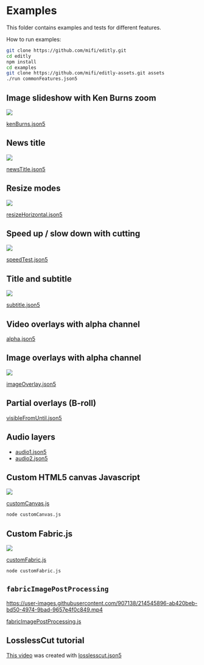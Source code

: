 # Examples

This folder contains examples and tests for different features.

How to run examples:

```bash
git clone https://github.com/mifi/editly.git
cd editly
npm install
cd examples
git clone https://github.com/mifi/editly-assets.git assets
./run commonFeatures.json5
```

## Image slideshow with Ken Burns zoom

![](https://github.com/mifi/gifs/raw/master/kenburns.gif)

[kenBurns.json5](https://github.com/mifi/editly/blob/master/examples/kenBurns.json5)

## News title

![](https://github.com/mifi/gifs/raw/master/newsTitle.gif)

[newsTitle.json5](https://github.com/mifi/editly/blob/master/examples/newsTitle.json5)

## Resize modes

![](https://github.com/mifi/gifs/raw/master/resizeHorizontal.gif)

[resizeHorizontal.json5](https://github.com/mifi/editly/blob/master/examples/resizeHorizontal.json5)

## Speed up / slow down with cutting

![](https://github.com/mifi/gifs/raw/master/speedTest.gif)

[speedTest.json5](https://github.com/mifi/editly/blob/master/examples/speedTest.json5)

## Title and subtitle

![](https://github.com/mifi/gifs/raw/master/subtitle.gif)

[subtitle.json5](https://github.com/mifi/editly/blob/master/examples/subtitle.json5)

## Video overlays with alpha channel

[alpha.json5](https://github.com/mifi/editly/blob/master/examples/alpha.json5)

## Image overlays with alpha channel

![](https://github.com/mifi/gifs/raw/master/imageOverlay.gif)

[imageOverlay.json5](https://github.com/mifi/editly/blob/master/examples/imageOverlay.json5)

## Partial overlays (B-roll)

[visibleFromUntil.json5](https://github.com/mifi/editly/blob/master/examples/visibleFromUntil.json5)

## Audio layers

- [audio1.json5](https://github.com/mifi/editly/blob/master/examples/audio1.json5)
- [audio2.json5](https://github.com/mifi/editly/blob/master/examples/audio2.json5)


## Custom HTML5 canvas Javascript

![](https://github.com/mifi/gifs/raw/master/customCanvas.gif)

[customCanvas.js](https://github.com/mifi/editly/blob/master/examples/customCanvas.js)

```bash
node customCanvas.js
```

## Custom Fabric.js

![](https://github.com/mifi/gifs/raw/master/customFabric.gif)

[customFabric.js](https://github.com/mifi/editly/blob/master/examples/customFabric.js)

```bash
node customFabric.js
```

## `fabricImagePostProcessing`

https://user-images.githubusercontent.com/907138/214545896-ab420beb-bd50-4974-9bad-9657e4f0c849.mp4

[fabricImagePostProcessing.js](fabricImagePostProcessing.js)

## LosslessCut tutorial

[This video](https://www.youtube.com/watch?v=pYHMxXy05Jg) was created with [losslesscut.json5](https://github.com/mifi/editly/blob/master/examples/losslesscut.json5)
